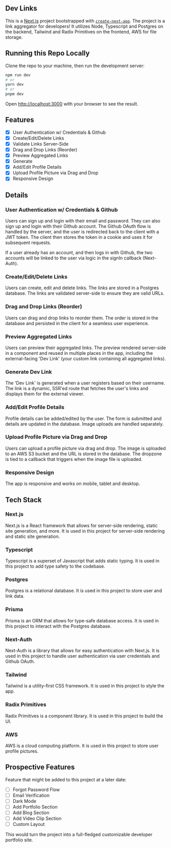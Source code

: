 ## Dev Links

This is a [Next.js](https://nextjs.org/) project bootstrapped with [`create-next-app`](https://github.com/vercel/next.js/tree/canary/packages/create-next-app). The project is a link aggregator for developers! It utilizes Node, Typescript and Postgres on the backend, Tailwind and Radix Primitives on the frontend, AWS for file storage.

## Running this Repo Locally

Clone the repo to your machine, then run the development server:

```bash
npm run dev
# or
yarn dev
# or
pnpm dev
```

Open [http://localhost:3000](http://localhost:3000) with your browser to see the result.

## Features

- [x] User Authentication w/ Credentials & Github
- [x] Create/Edit/Delete Links
- [x] Validate Links Server-Side
- [x] Drag and Drop Links (Reorder)
- [x] Preview Aggregated Links
- [x] Generate
- [x] Add/Edit Profile Details
- [x] Upload Profile Picture via Drag and Drop
- [x] Responsive Design

## Details

### User Authentication w/ Credentials & Github

Users can sign up and login with their email and password. They can also sign up and login with their Github account. The Github OAuth flow is handled by the server, and the user is redirected back to the client with a JWT token. The client then stores the token in a cookie and uses it for subsequent requests.

If a user already has an account, and then logs in with Github, the two accounts will be linked to the user via logic in the signIn callback (Next-Auth).

### Create/Edit/Delete Links

Users can create, edit and delete links. The links are stored in a Postgres database. The links are validated server-side to ensure they are valid URLs.

### Drag and Drop Links (Reorder)

Users can drag and drop links to reorder them. The order is stored in the database and persisted in the client for a seamless user experience.

### Preview Aggregated Links

Users can preview their aggregated links. The preview rendered server-side in a component and reused in multiple places in the app, including the external-facing 'Dev Link' (your custom link containing all aggregated links).

### Generate Dev Link

The 'Dev Link' is generated when a user registers based on their username. The link is a dynamic, SSR'ed route that fetches the user's links and displays them for the external viewer.

### Add/Edit Profile Details

Profile details can be added/edited by the user. The form is submitted and details are updated in the database. Image uploads are handled separately.

### Upload Profile Picture via Drag and Drop

Users can upload a profile picture via drag and drop. The image is uploaded to an AWS S3 bucket and the URL is stored in the database. The dropzone is tied to a callback that triggers when the image file is uploaded.

### Responsive Design

The app is responsive and works on mobile, tablet and desktop.

## Tech Stack

### Next.js

Next.js is a React framework that allows for server-side rendering, static site generation, and more. It is used in this project for server-side rendering and static site generation.

### Typescript

Typescript is a superset of Javascript that adds static typing. It is used in this project to add type safety to the codebase.

### Postgres

Postgres is a relational database. It is used in this project to store user and link data.

### Prisma

Prisma is an ORM that allows for type-safe database access. It is used in this project to interact with the Postgres database.

### Next-Auth

Next-Auth is a library that allows for easy authentication with Next.js. It is used in this project to handle user authentication via user credentials and Github OAuth.

### Tailwind

Tailwind is a utility-first CSS framework. It is used in this project to style the app.

### Radix Primitives

Radix Primitives is a component library. It is used in this project to build the UI.

### AWS

AWS is a cloud computing platform. It is used in this project to store user profile pictures.

## Prospective Features

Feature that might be added to this project at a later date:

- [ ] Forgot Password Flow
- [ ] Email Verification
- [ ] Dark Mode
- [ ] Add Portfolio Section
- [ ] Add Blog Section
- [ ] Add Video Clip Section
- [ ] Custom Layout

This would turn the project into a full-fledged customizable developer portfolio site.
